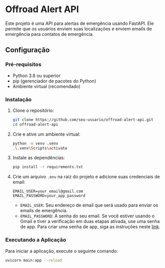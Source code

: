 # Offroad Alert API

Este projeto é uma API para alertas de emergência usando FastAPI. Ele permite que os usuários enviem suas localizações e enviem emails de emergência para contatos de emergência.

## Configuração

### Pré-requisitos

- Python 3.8 ou superior
- pip (gerenciador de pacotes do Python)
- Ambiente virtual (recomendado)

### Instalação

1. Clone o repositório:

    ```sh
    git clone https://github.com/seu-usuario/offroad-alert-api.git
    cd offroad-alert-api
    ```

2. Crie e ative um ambiente virtual:

    ```sh
    python -m venv .venv
    .\.venv\Scripts\activate
    ```

3. Instale as dependências:

    ```sh
    pip install -r requirements.txt
    ```

4. Crie um arquivo `.env` na raiz do projeto e adicione suas credenciais de email:

    ```env
    EMAIL_USER=your_email@gmail.com
    EMAIL_PASSWORD=your_app_password
    ```

    - `EMAIL_USER`: Seu endereço de email que será usado para enviar os emails de emergência.
    - `EMAIL_PASSWORD`: A senha do seu email. Se você estiver usando o Gmail e tiver a verificação em duas etapas ativada, use uma senha de app. Para criar uma senha de app, siga as instruções neste [link](https://support.google.com/accounts/answer/185833?hl=pt-BR).

### Executando a Aplicação

Para iniciar a aplicação, execute o seguinte comando:

```sh
uvicorn main:app --reload